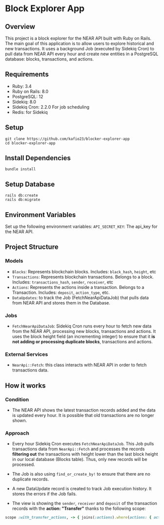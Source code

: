 # Block Explorer App

## Overview
This project is a block explorer for the NEAR API built with Ruby on Rails. The main goal of this application is to allow users to explore historical and new transactions. It uses a background Job (executed by Sidekiq Cron) to pull data from NEAR API every hour and create new entities in a PostgreSQL database: blocks, transactions, and actions.

## Requirements
- Ruby: 3.4
- Ruby on Rails: 8.0
- PostgreSQL: 12
- Sidekiq: 8.0
- Sidekiq Cron: 2.2.0 For job scheduling
- Redis: for Sidekiq

## Setup
```
git clone https://github.com/kafio23/blocker-explorer-app
cd blocker-explorer-app
```

## Install Dependencies
```
bundle install
```

## Setup Database
```
rails db:create
rails db:migrate
```

## Environment Variables
Set up the following environment variables:
`API_SECRET_KEY`: The api_key for the NEAR API.

## Project Structure
### Models
* `Blocks`: Represents blockchain blocks. Includes: `black_hash`, `height`, etc
* `Transactions`: Represents blockchain transactions. Belongs to a block. Includes: `transactions_hash`, `sender`, `receiver`, etc
* `Actions`: Represents the actions inside a transaction. Belongs to a Transaction. Includes: `deposit`, `action_type`, etc.
* `DataUpdates`: to track the Job (FetchNearApiDataJob) that pulls data from NEAR API and stores them in the Database.

### Jobs
* `FetchNearApiDataJob`: Sidekiq Cron runs every hour to fetch new data from the NEAR API, processing new blocks, transactions and actions. It uses the block height field (an incrementing integer) to ensure that it **is not adding or processing duplicate blocks**, transactions and actions.

### External Services
* `NearApi::Fetch`: this class interacts with NEAR API in order to fetch transactions data. 

## How it works
### Condition
- The NEAR API shows the latest transaction records added and the data is updated every hour. It is possible that old transactions are no longer shown.

### Approach
- Every hour Sidekiq Cron executes `FetchNearApiDataJob`. This Job pulls transactions data from `NearApi::Fetch` and processes the records **filtering out** the transactions with height lower than the last block height in our local database (Blocks table). Thus, only new records will  be processed.

- The Job is also using `find_or_create_by!` to ensure that there are no duplicate records.

- A new DataUpdate record is created to track Job execution history. It stores the errors if the Job fails.

- The view is showing the `sender`, `receiver` and `deposit` of the transaction records with the **action: "Transfer"** thanks to the following scope:
```ruby
scope :with_transfer_actions, -> { joins(:actions).where(actions: { action_type: TRANSFER_TYPE }).distinct }
```